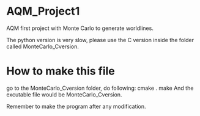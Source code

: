 # AQM_Project1
AQM first project with Monte Carlo to generate worldlines.

The python version is very slow, please use the C version inside the folder called MonteCarlo_Cversion. 

# How to make this file
go to the MonteCarlo_Cversion folder, do following:
cmake .
make
And the excutable file would be MonteCarlo_Cversion. 

Remember to make the program after any modification. 

